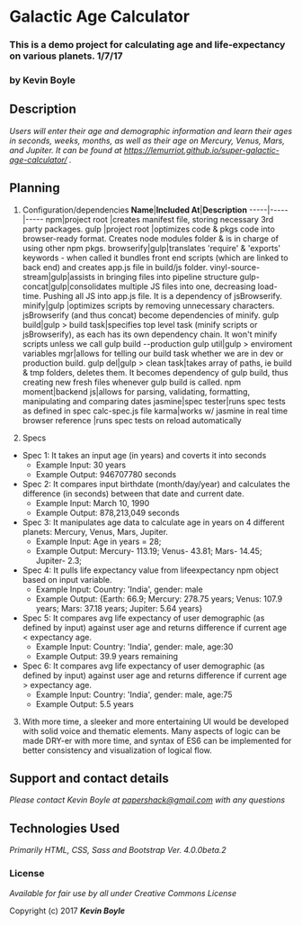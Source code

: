 # Galactic Age Calculator
### This is a demo project for calculating age and life-expectancy on various planets. 1/7/17
### by **Kevin Boyle**

## Description

_Users will enter their age and demographic information and learn their ages in seconds, weeks, months, as well as their age on Mercury, Venus, Mars, and Jupiter. It can be found at https://lemurriot.github.io/super-galactic-age-calculator/ ._


## Planning

1. Configuration/dependencies
**Name**|**Included At**|**Description**
-----|-----|-----
npm|project root  |creates manifest file, storing necessary 3rd party packages.
gulp |project root |optimizes code & pkgs code into browser-ready
format. Creates node modules folder & is in charge of using other npm
pkgs.
browserify|gulp|translates 'require' & 'exports' keywords - when
called it bundles front end scripts (which are linked to back end) and
creates app.js file in build/js folder.
vinyl-source-stream|gulp|assists in bringing files into pipeline structure
gulp-concat|gulp|consolidates multiple JS files into one, decreasing
load-time. Pushing all JS into app.js file. It is a dependency of
jsBrowserify.
minify|gulp  |optimizes scripts by removing unnecessary characters.
jsBrowserify (and thus concat) become dependencies of minify.
gulp build|gulp > build task|specifies top level task (minify scripts
or jsBrowserify), as each has its own dependency chain. It won't
minify scripts unless we call gulp build --production
gulp util|gulp > enviroment variables mgr|allows for telling our build
task whether we are in dev or production build.
gulp del|gulp > clean task|takes array of paths, ie build & tmp
folders, deletes them. It becomes dependency of gulp build, thus
creating new fresh files whenever gulp build is called.
npm moment|backend js|allows for parsing, validating, formatting,
manipulating and comparing dates
jasmine|spec tester|runs spec tests as defined in spec calc-spec.js file
karma|works w/ jasmine in real time browser reference |runs spec tests
on reload automatically

2. Specs
  * Spec 1: It takes an input age (in years) and coverts it into seconds
    * Example Input: 30 years
    * Example Output: 946707780 seconds
  * Spec 2: It compares input birthdate (month/day/year) and calculates the difference (in seconds) between that date and current date.
    * Example Input: March 10, 1990
    * Example Output: 878,213,049 seconds
  * Spec 3: It manipulates age data to calculate age in years on 4 different planets: Mercury, Venus, Mars, Jupiter.
    * Example Input: Age in years = 28;
    * Example Output: Mercury- 113.19; Venus- 43.81; Mars- 14.45; Jupiter- 2.3;
  * Spec 4: It pulls life expectancy value from lifeexpectancy npm object based on input variable.
    * Example Input: Country: 'India', gender: male
    * Example Output: {Earth: 66.9; Mercury: 278.75 years; Venus: 107.9 years; Mars: 37.18 years; Jupiter: 5.64 years}
  * Spec 5: It compares avg life expectancy of user demographic (as defined by input) against user age and returns difference if current age < expectancy age.
    * Example Input: Country: 'India', gender: male, age:30
    * Example Output: 39.9 years remaining
  * Spec 6: It compares avg life expectancy of user demographic (as defined by input) against user age and returns difference if current age > expectancy age.
    * Example Input: Country: 'India', gender: male, age:75
    * Example Output: 5.5 years

3. With more time, a sleeker and more entertaining UI would be developed with solid voice and thematic elements. Many aspects of logic can be made DRY-er with more time, and syntax of ES6 can be implemented for better consistency and visualization of logical flow.

## Support and contact details

_Please contact Kevin Boyle at papershack@gmail.com with any questions_

## Technologies Used

_Primarily HTML, CSS, Sass and Bootstrap Ver. 4.0.0beta.2_

### License

*Available for fair use by all under Creative Commons License*

Copyright (c) 2017 **_Kevin Boyle_**
